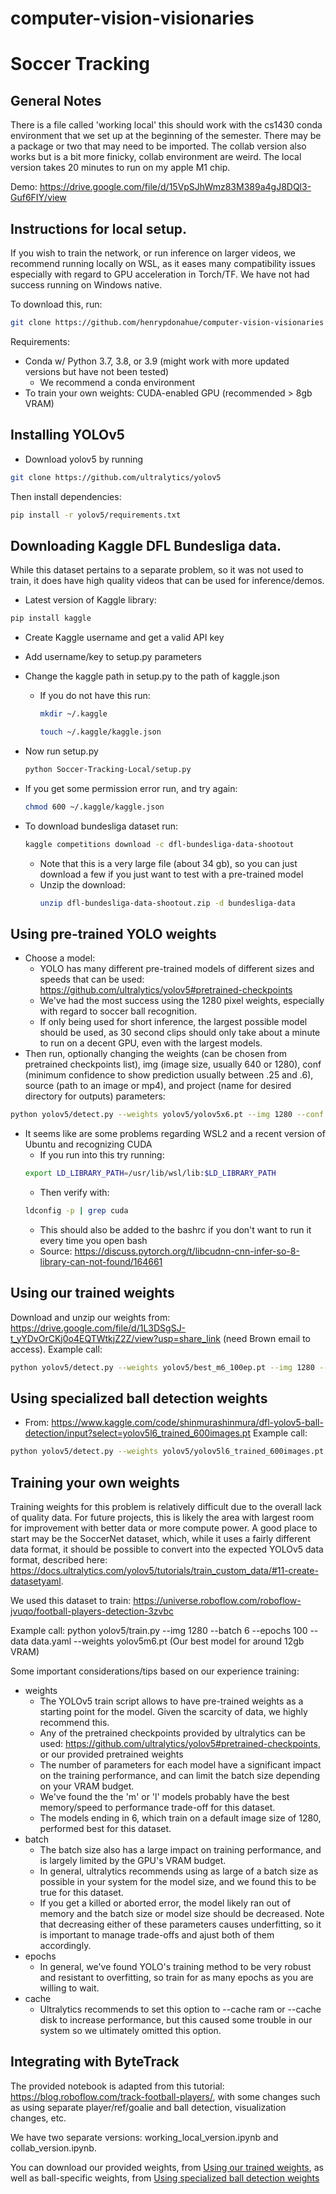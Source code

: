 # computer-vision-visionaries
# Soccer Tracking

## General Notes
There is a file called 'working local' this should work with the cs1430 conda environment that we set 
up at the beginning of the semester. There may be a package or two that may need to be imported. The collab
version also works but is a bit more finicky, collab environment are weird. The local version takes 20
minutes to run on my apple M1 chip.

Demo: https://drive.google.com/file/d/15VpSJhWmz83M389a4gJ8DQl3-Guf6FIY/view


## Instructions for local setup.

If you wish to train the network, or run inference on larger videos, we recommend running locally on WSL, as it eases many compatibility issues especially with regard to GPU acceleration in Torch/TF. We have not had success running on Windows native. 

To download this, run:
```bash
git clone https://github.com/henrypdonahue/computer-vision-visionaries
```

Requirements: 
- Conda w/ Python 3.7, 3.8, or 3.9 (might work with more updated versions but have not been tested)
    - We recommend a conda environment
- To train your own weights: CUDA-enabled GPU (recommended > 8gb VRAM)

## Installing YOLOv5
- Download yolov5 by running
```bash
git clone https://github.com/ultralytics/yolov5
```
Then install dependencies: 
```bash
pip install -r yolov5/requirements.txt
```

## Downloading Kaggle DFL Bundesliga data.
While this dataset pertains to a separate problem, so it was not used to train, it does have high quality 
videos that can be used for inference/demos.

- Latest version of Kaggle library:
```bash
pip install kaggle
```  
- Create Kaggle username and get a valid API key
- Add username/key to setup.py parameters

- Change the kaggle path in setup.py to the path of kaggle.json
    - If you do not have this run:
        ```bash
        mkdir ~/.kaggle 
        ```
        ```bash
        touch ~/.kaggle/kaggle.json 
        ```

- Now run setup.py
    ```bash 
    python Soccer-Tracking-Local/setup.py
    ```

- If you get some permission error run, and try again:
    ```bash 
    chmod 600 ~/.kaggle/kaggle.json
    ```

- To download bundesliga dataset run:
    ```bash 
    kaggle competitions download -c dfl-bundesliga-data-shootout
    ```
    - Note that this is a very large file (about 34 gb), so you can just download a few if you
    just want to test with a pre-trained model
    - Unzip the download: 
        ```bash 
        unzip dfl-bundesliga-data-shootout.zip -d bundesliga-data
        ```

## Using pre-trained YOLO weights
- Choose a model:
    - YOLO has many different pre-trained models of different sizes and speeds that can be used: https://github.com/ultralytics/yolov5#pretrained-checkpoints
    - We've had the most success using the 1280 pixel weights, especially with regard to soccer ball recognition.
    - If only being used for short inference, the largest possible model should be used, as 30 second clips should only 
    take about a minute to run on a decent GPU, even with the largest models.
- Then run, optionally changing the weights (can be chosen from pretrained checkpoints list), img (image size, usually 640 or 1280), conf (minimum confidence to show prediction usually between .25 and .6), source (path to an image or mp4), and project (name for desired directory for outputs) parameters:
```bash
python yolov5/detect.py --weights yolov5/yolov5x6.pt --img 1280 --conf 0.25 --source PATH_TO_BUNDESLIGA_DATA/clips/08fd33_4.mp4 --project DFL
```
- It seems like are some problems regarding WSL2 and a recent version of Ubuntu and recognizing CUDA
    - If you run into this try running:
    ```bash
    export LD_LIBRARY_PATH=/usr/lib/wsl/lib:$LD_LIBRARY_PATH
    ```
    - Then verify with: 
    ```bash
    ldconfig -p | grep cuda
    ```
    - This should also be added to the bashrc if you don't want to run it every time you open bash
    - Source: https://discuss.pytorch.org/t/libcudnn-cnn-infer-so-8-library-can-not-found/164661

## Using our trained weights
Download and unzip our weights from: https://drive.google.com/file/d/1L3DSgSJ-t_yYDvOrCKj0o4EQTWtkjZ2Z/view?usp=share_link (need Brown email to access). 
Example call: 
```bash
python yolov5/detect.py --weights yolov5/best_m6_100ep.pt --img 1280 --conf 0.25 --source PATH_TO_BUNDESLIGA_DATA/clips/08fd33_4.mp4 --project DFL
```
## Using specialized ball detection weights
- From: https://www.kaggle.com/code/shinmurashinmura/dfl-yolov5-ball-detection/input?select=yolov5l6_trained_600images.pt
Example call: 
```bash
python yolov5/detect.py --weights yolov5/yolov5l6_trained_600images.pt --img 1280 --conf 0.2 --source PATH_TO_BUNDESLIGA_DATA/clips/08fd33_4.mp4 --project DFL
```

## Training your own weights
Training weights for this problem is relatively difficult due to the overall lack of quality data. For future projects, this is likely the area 
with largest room for improvement with better data or more compute power. A good place to start may be the SoccerNet dataset, which, while it uses 
a fairly different data format, it should be possible to convert into the expected YOLOv5 data format, described here: https://docs.ultralytics.com/yolov5/tutorials/train_custom_data/#11-create-datasetyaml. 

We used this dataset to train:
https://universe.roboflow.com/roboflow-jvuqo/football-players-detection-3zvbc

Example call:
python yolov5/train.py --img 1280 --batch 6 --epochs 100 --data data.yaml --weights yolov5m6.pt
(Our best model for around 12gb VRAM)

Some important considerations/tips based on our experience training:
- weights
    - The YOLOv5 train script allows to have pre-trained weights as a starting point for the model. Given the scarcity of data, we highly recommend this. 
    - Any of the pretrained checkpoints provided by ultralytics can be used: https://github.com/ultralytics/yolov5#pretrained-checkpoints, or our provided 
    pretrained weights
    - The number of parameters for each model have a significant impact on the training performance, and can limit the batch size depending on your VRAM
    budget.
    - We've found the the 'm' or 'l' models probably have the best memory/speed to performance trade-off for this dataset.
    - The models ending in 6, which train on a default image size of 1280, performed best for this dataset. 
- batch
    - The batch size also has a large impact on training performance, and is largely limited by the GPU's VRAM budget.
    - In general, ultralytics recommends using as large of a batch size as possible in your system for the model size, and 
    we found this to be true for this dataset. 
    - If you get a killed or aborted error, the model likely ran out of memory and the batch size or model size should be decreased. Note that 
    decreasing either of these parameters causes underfitting, so it is important to manage trade-offs and ajust both of them accordingly.
- epochs
    - In general, we've found YOLO's training method to be very robust and resistant to overfitting, so train for as many epochs as 
    you are willing to wait. 
- cache
    - Ultralytics recommends to set this option to --cache ram or --cache disk to increase performance, but this caused some trouble in our 
    system so we ultimately omitted this option.

## Integrating with ByteTrack
The provided notebook is adapted from this tutorial: https://blog.roboflow.com/track-football-players/, with some changes such as using separate player/ref/goalie and ball detection, visualization changes, etc. 

We have two separate versions: working_local_version.ipynb and collab_version.ipynb.

You can download our provided weights, from [Using our trained weights](#using-our-trained-weights), as well as ball-specific weights, from [Using specialized ball detection weights](#using-specialized-ball-detection-weights)
